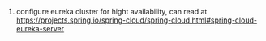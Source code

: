 1. configure eureka cluster for hight availability, can read at https://projects.spring.io/spring-cloud/spring-cloud.html#spring-cloud-eureka-server
